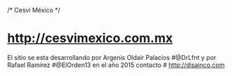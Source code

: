 /* Cesvi México */
# http://cesvimexico.com.mx

El sitio se esta desarrollando por Argenis Oldair Palacios #@DrLfnt y por Rafael Ramírez #@ElOrden13 en el año 2015
contacto # http://disainco.com
